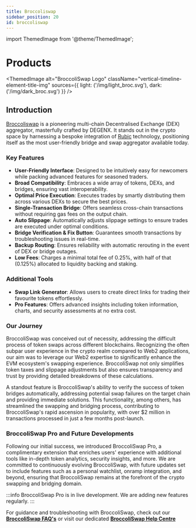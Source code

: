 ```yaml
---
title: Broccoliswap
sidebar_position: 20
id: broccoliswap
---
```

import ThemedImage from '@theme/ThemedImage';

# Products

  <ThemedImage
  alt="BroccoliSwap Logo"
  className="vertical-timeline-element-title-img"
  sources={{
    light: ('/img/light_broc.svg'),
    dark: ('/img/dark_broc.svg')
  }}
/>

 ## Introduction

[Broccoliswap](https://broccoliswap.com) is a pioneering multi-chain Decentralised Exchange (DEX) aggregator, masterfully crafted by DEGENX. It stands out in the crypto space by harnessing a bespoke integration of [Rubic](https://rubic.exchange) technology, positioning itself as the most user-friendly bridge and swap aggregator available today.

### Key Features

- **User-Friendly Interface**: Designed to be intuitively easy for newcomers while packing advanced features for seasoned traders.
- **Broad Compatibility**: Embraces a wide array of tokens, DEXs, and bridges, ensuring vast interoperability.
- **Optimal Price Execution**: Executes trades by smartly distributing them across various DEXs to secure the best prices.
- **Single-Transaction Bridge**: Offers seamless cross-chain transactions without requiring gas fees on the output chain.
- **Auto Slippage**: Automatically adjusts slippage settings to ensure trades are executed under optimal conditions.
- **Bridge Verification & Fix Button**: Guarantees smooth transactions by troubleshooting issues in real-time.
- **Backup Routing**: Ensures reliability with automatic rerouting in the event of DEX or bridge outages.
- **Low Fees**: Charges a minimal total fee of 0.25%, with half of that (0.125%) allocated to liquidity backing and staking.

### Additional Tools

- **Swap Link Generator**: Allows users to create direct links for trading their favourite tokens effortlessly.
- **Pro Features**: Offers advanced insights including token information, charts, and security assessments at no extra cost.

### Our Journey

BroccoliSwap was conceived out of necessity, addressing the difficult process of token swaps across different blockchains. Recognizing the often subpar user experience in the crypto realm compared to Web2 applications, our aim was to leverage our Web2 expertise to significantly enhance the EVM ecosystem's swapping experience. BroccoliSwap not only simplifies token taxes and slippage adjustments but also ensures transparency and trust by providing detailed breakdowns of these calculations.

A standout feature is BroccoliSwap's ability to verify the success of token bridges automatically, addressing potential swap failures on the target chain and providing immediate solutions. This functionality, among others, has streamlined the swapping and bridging process, contributing to BroccoliSwap's rapid ascension in popularity, with over $2 million in transactions processed in just a few months post-launch.

### BroccoliSwap Pro and Future Developments

Following our initial success, we introduced BroccoliSwap Pro, a complimentary extension that enriches users' experience with additional tools like in-depth token analytics, security insights, and more. We are committed to continuously evolving BroccoliSwap, with future updates set to include features such as a personal watchlist, onramp integration, and beyond, ensuring that BroccoliSwap remains at the forefront of the crypto swapping and bridging domain.


:::info
BroccoliSwap Pro is in live development. We are adding new features regularly.
:::


For guidance and troubleshooting with BroccoliSwap, check out our **[BroccoliSwap FAQ's](/docs/020-degenx-ecosystem/040-Products/broccoliswap/020-FAQ_brocswap.md)** or visit our dedicated **[BroccoliSwap Help Centre](/docs/090-Help-Centre/020-Broccoliswap/001-Index.md)**